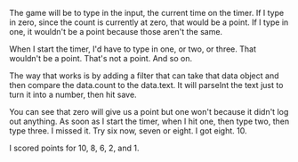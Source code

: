 The game will be to type in the input, the current time on the timer. If I type in zero, since the count is currently at zero, that would be a point. If I type in one, it wouldn't be a point because those aren't the same.

When I start the timer, I'd have to type in one, or two, or three. That wouldn't be a point. That's not a point. And so on.

The way that works is by adding a filter that can take that data object and then compare the data.count to the data.text. It will parseInt the text just to turn it into a number, then hit save.

You can see that zero will give us a point but one won't because it didn't log out anything. As soon as I start the timer, when I hit one, then type two, then type three. I missed it. Try six now, seven or eight. I got eight. 10.

I scored points for 10, 8, 6, 2, and 1.